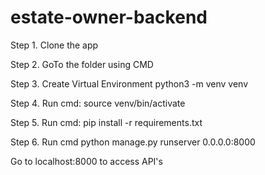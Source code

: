 # estate-owner-backend

Step 1. Clone the app

Step 2. GoTo the folder using CMD

Step 3. Create Virtual Environment python3 -m venv venv

Step 4. Run cmd: source venv/bin/activate

Step 5. Run cmd: pip install -r requirements.txt

Step 6. Run cmd python manage.py runserver 0.0.0.0:8000

Go to localhost:8000 to access API's
